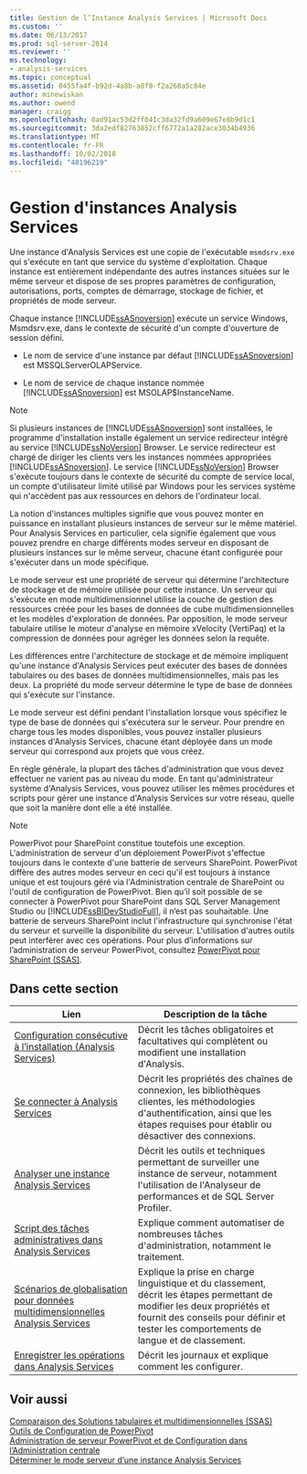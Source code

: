 ```yaml
---
title: Gestion de l’Instance Analysis Services | Microsoft Docs
ms.custom: ''
ms.date: 06/13/2017
ms.prod: sql-server-2014
ms.reviewer: ''
ms.technology:
- analysis-services
ms.topic: conceptual
ms.assetid: 0455fa4f-b92d-4a8b-a8f0-f2a268a5c84e
author: minewiskan
ms.author: owend
manager: craigg
ms.openlocfilehash: 0ad91ac53d2ff041c3da32fd9a609e67e8b9d1c1
ms.sourcegitcommit: 3da2edf82763852cff6772a1a282ace3034b4936
ms.translationtype: MT
ms.contentlocale: fr-FR
ms.lasthandoff: 10/02/2018
ms.locfileid: "48196219"
---
```

# <a name="analysis-services-instance-management"></a>Gestion d'instances Analysis Services
  Une instance d'Analysis Services est une copie de l'exécutable `msmdsrv.exe` qui s'exécute en tant que service du système d'exploitation. Chaque instance est entièrement indépendante des autres instances situées sur le même serveur et dispose de ses propres paramètres de configuration, autorisations, ports, comptes de démarrage, stockage de fichier, et propriétés de mode serveur.  
  
 Chaque instance [!INCLUDE[ssASnoversion](../../includes/ssasnoversion-md.md)] exécute un service Windows, Msmdsrv.exe, dans le contexte de sécurité d'un compte d'ouverture de session défini.  
  
-   Le nom de service d'une instance par défaut [!INCLUDE[ssASnoversion](../../includes/ssasnoversion-md.md)] est MSSQLServerOLAPService.  
  
-   Le nom de service de chaque instance nommée [!INCLUDE[ssASnoversion](../../includes/ssasnoversion-md.md)] est MSOLAP$InstanceName.  
  
> [!NOTE]  
>  Si plusieurs instances de [!INCLUDE[ssASnoversion](../../includes/ssasnoversion-md.md)] sont installées, le programme d'installation installe également un service redirecteur intégré au service [!INCLUDE[ssNoVersion](../../includes/ssnoversion-md.md)] Browser. Le service redirecteur est chargé de diriger les clients vers les instances nommées appropriées [!INCLUDE[ssASnoversion](../../includes/ssasnoversion-md.md)]. Le service [!INCLUDE[ssNoVersion](../../includes/ssnoversion-md.md)] Browser s'exécute toujours dans le contexte de sécurité du compte de service local, un compte d'utilisateur limité utilisé par Windows pour les services système qui n'accèdent pas aux ressources en dehors de l'ordinateur local.  
  
 La notion d'instances multiples signifie que vous pouvez monter en puissance en installant plusieurs instances de serveur sur le même matériel. Pour Analysis Services en particulier, cela signifie également que vous pouvez prendre en charge différents modes serveur en disposant de plusieurs instances sur le même serveur, chacune étant configurée pour s'exécuter dans un mode spécifique.  
  
 Le mode serveur est une propriété de serveur qui détermine l'architecture de stockage et de mémoire utilisée pour cette instance. Un serveur qui s'exécute en mode multidimensionnel utilise la couche de gestion des ressources créée pour les bases de données de cube multidimensionnelles et les modèles d'exploration de données. Par opposition, le mode serveur tabulaire utilise le moteur d'analyse en mémoire xVelocity (VertiPaq) et la compression de données pour agréger les données selon la requête.  
  
 Les différences entre l'architecture de stockage et de mémoire impliquent qu'une instance d'Analysis Services peut exécuter des bases de données tabulaires ou des bases de données multidimensionnelles, mais pas les deux. La propriété du mode serveur détermine le type de base de données qui s'exécute sur l'instance.  
  
 Le mode serveur est défini pendant l'installation lorsque vous spécifiez le type de base de données qui s'exécutera sur le serveur. Pour prendre en charge tous les modes disponibles, vous pouvez installer plusieurs instances d'Analysis Services, chacune étant déployée dans un mode serveur qui correspond aux projets que vous créez.  
  
 En règle générale, la plupart des tâches d'administration que vous devez effectuer ne varient pas au niveau du mode. En tant qu'administrateur système d'Analysis Services, vous pouvez utiliser les mêmes procédures et scripts pour gérer une instance d'Analysis Services sur votre réseau, quelle que soit la manière dont elle a été installée.  
  
> [!NOTE]  
>  PowerPivot pour SharePoint constitue toutefois une exception. L'administration de serveur d'un déploiement PowerPivot s'effectue toujours dans le contexte d'une batterie de serveurs SharePoint. PowerPivot diffère des autres modes serveur en ceci qu'il est toujours à instance unique et est toujours géré via l'Administration centrale de SharePoint ou l'outil de configuration de PowerPivot. Bien qu’il soit possible de se connecter à PowerPivot pour SharePoint dans SQL Server Management Studio ou [!INCLUDE[ssBIDevStudioFull](../../includes/ssbidevstudiofull-md.md)], il n’est pas souhaitable. Une batterie de serveurs SharePoint inclut l'infrastructure qui synchronise l'état du serveur et surveille la disponibilité du serveur. L'utilisation d'autres outils peut interférer avec ces opérations. Pour plus d’informations sur l’administration de serveur PowerPivot, consultez [PowerPivot pour SharePoint &#40;SSAS&#41;](../power-pivot-sharepoint/power-pivot-for-sharepoint-ssas.md).  
  
## <a name="in-this-section"></a>Dans cette section  
  
|Lien|Description de la tâche|  
|----------|----------------------|  
|[Configuration consécutive à l’installation &#40;Analysis Services&#41;](post-install-configuration-analysis-services.md)|Décrit les tâches obligatoires et facultatives qui complètent ou modifient une installation d'Analysis.|  
|[Se connecter à Analysis Services](connect-to-analysis-services.md)|Décrit les propriétés des chaînes de connexion, les bibliothèques clientes, les méthodologies d'authentification, ainsi que les étapes requises pour établir ou désactiver des connexions.|  
|[Analyser une instance Analysis Services](monitor-an-analysis-services-instance.md)|Décrit les outils et techniques permettant de surveiller une instance de serveur, notamment l'utilisation de l'Analyseur de performances et de SQL Server Profiler.|  
|[Script des tâches administratives dans Analysis Services](../script-administrative-tasks-in-analysis-services.md)|Explique comment automatiser de nombreuses tâches d'administration, notamment le traitement.|  
|[Scénarios de globalisation pour données multidimensionnelles Analysis Services](../globalization-scenarios-for-analysis-services-multiidimensional.md)|Explique la prise en charge linguistique et du classement, décrit les étapes permettant de modifier les deux propriétés et fournit des conseils pour définir et tester les comportements de langue et de classement.|  
|[Enregistrer les opérations dans Analysis Services](log-operations-in-analysis-services.md)|Décrit les journaux et explique comment les configurer.|  
  
## <a name="see-also"></a>Voir aussi  
 [Comparaison des Solutions tabulaires et multidimensionnelles &#40;SSAS&#41;](../comparing-tabular-and-multidimensional-solutions-ssas.md)   
 [Outils de Configuration de PowerPivot](../power-pivot-sharepoint/power-pivot-configuration-tools.md)   
 [Administration de serveur PowerPivot et de Configuration dans l’Administration centrale](../power-pivot-sharepoint/power-pivot-server-administration-and-configuration-in-central-administration.md)   
 [Déterminer le mode serveur d’une instance Analysis Services](determine-the-server-mode-of-an-analysis-services-instance.md)  
  
  

